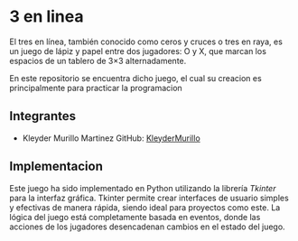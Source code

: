 # 3 en linea

El tres en línea, también conocido como ceros y cruces o tres en raya, es un juego de lápiz y papel entre dos jugadores: O y X, que marcan los espacios de un tablero de 3×3 alternadamente.

En este repositorio se encuentra dicho juego, el cual su creacion es principalmente para practicar la programacion

## Integrantes

- Kleyder Murillo Martinez 
GitHub: [KleyderMurillo](https://github.com/KleyderMurillo)

## Implementacion

Este juego ha sido implementado en Python utilizando la librería *Tkinter* para la interfaz gráfica. Tkinter permite crear interfaces de usuario simples y efectivas de manera rápida, siendo ideal para proyectos como este. La lógica del juego está completamente basada en eventos, donde las acciones de los jugadores desencadenan cambios en el estado del juego.